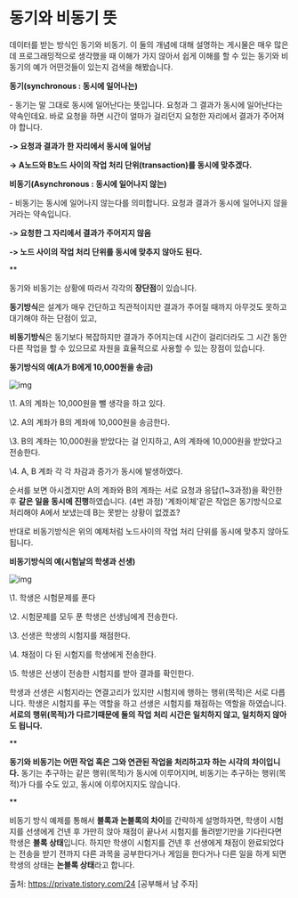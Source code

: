 # 동기와 비동기 뜻

데이터를 받는 방식인 동기와 비동기. 이 둘의 개념에 대해 설명하는 게시물은 매우 많은데 프로그래밍적으로 생각했을 때 이해가 가지 않아서 쉽게 이해를 할 수 있는 동기와 비동기의 예가 어떤것들이 있는지 검색을 해봤습니다.



**동기(synchronous : 동시에 일어나는)**

 \- 동기는 말 그대로 동시에 일어난다는 뜻입니다. 요청과 그 결과가 동시에 일어난다는 약속인데요. 바로 요청을 하면 시간이 얼마가 걸리던지 요청한 자리에서 결과가 주어져야 합니다.

**-> 요청과 결과가 한 자리에서 동시에 일어남**

**-> A노드와 B노드 사이의 작업 처리 단위(transaction)를 동시에 맞추겠다.**



**비동기(Asynchronous : 동시에 일어나지 않는)**

 \- 비동기는 동시에 일어나지 않는다를 의미합니다. 요청과 결과가 동시에 일어나지 않을거라는 약속입니다. 

**-> 요청한 그 자리에서 결과가 주어지지 않음**

**-> 노드 사이의 작업 처리 단위를 동시에 맞추지 않아도 된다.**





**

 동기와 비동기는 상황에 따라서 각각의 **장단점**이 있습니다. 

 **동기방식**은 설계가 매우 간단하고 직관적이지만 결과가 주어질 때까지 아무것도 못하고 대기해야 하는 단점이 있고, 

 **비동기방식**은 동기보다 복잡하지만 결과가 주어지는데 시간이 걸리더라도 그 시간 동안 다른 작업을 할 수 있으므로 자원을 효율적으로 사용할 수 있는 장점이 있습니다.





**동기방식의 예(A가 B에게 10,000원을 송금)**

![img](https://t1.daumcdn.net/cfile/tistory/27298A4D57F8A1DF1D)

\1. A의 계좌는 10,000원을 뺄 생각을 하고 있다.

\2. A의 계좌가 B의 계좌에 10,000원을 송금한다.

\3. B의 계좌는 10,000원을 받았다는 걸 인지하고, A의 계좌에 10,000원을 받았다고 전송한다.

\4. A, B 계좌 각 각 차감과 증가가 동시에 발생하였다.



순서를 보면 아시겠지만 A의 계좌와 B의 계좌는 서로 요청과 응답(1~3과정)을 확인한 후 **같은 일을 동시에 진행**하였습니다. (4번 과정) '계좌이체'같은 작업은 동기방식으로 처리해야 A에서 보냈는데 B는 못받는 상황이 없겠죠?





반대로 비동기방식은 위의 예제처럼 노드사이의 작업 처리 단위를 동시에 맞추지 않아도 됩니다.



**비동기방식의 예(시험날의 학생과 선생)**

![img](https://t1.daumcdn.net/cfile/tistory/2466434B57F8A40A19)

\1. 학생은 시험문제를 푼다

\2. 시험문제를 모두 푼 학생은 선생님에게 전송한다.

\3. 선생은 학생의 시험지를 채점한다.

\4. 채점이 다 된 시험지를 학생에게 전송한다.

\5. 학생은 선생이 전송한 시험지를 받아 결과를 확인한다.





학생과 선생은 시험지라는 연결고리가 있지만 시험지에 행하는 행위(목적)은 서로 다릅니다. 학생은 시험지를 푸는 역할을 하고 선생은 시험지를 채점하는 역할을 하였습니다. **서로의 행위(목적)가 다르기때문에 둘의 작업 처리 시간은 일치하지 않고, 일치하지 않아도 됩니다.**





**

**동기와 비동기는 어떤 작업 혹은 그와 연관된 작업을 처리하고자 하는 시각의 차이입니다.** 동기는 추구하는 같은 행위(목적)가 동시에 이루어지며, 비동기는 추구하는 행위(목적)가 다를 수도 있고, 동시에 이루어지지도 않습니다.





**

비동기 방식 예제를 통해서 **블록과 논블록의 차이**를 간략하게 설명하자면, 학생이 시험지를 선생에게 건넨 후 가만히 앉아 채점이 끝나서 시험지를 돌려받기만을 기다린다면 학생은 **블록 상태**입니다. 하지만 학생이 시험지를 건넨 후 선생에게 채점이 완료되었다는 전송을 받기 전까지 다른 과목을 공부한다거나 게임을 한다거나 다른 일을 하게 되면 학생의 상태는 **논블록 상태**라고 합니다.



출처: https://private.tistory.com/24 [공부해서 남 주자]
